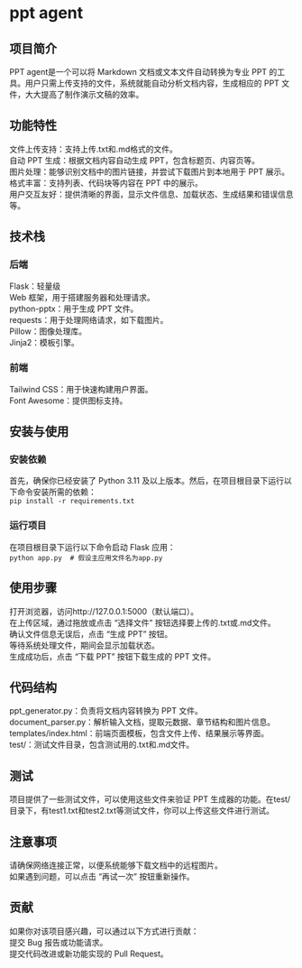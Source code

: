 # ppt agent
## 项目简介  
PPT agent是一个可以将 Markdown 文档或文本文件自动转换为专业 PPT 的工具。用户只需上传支持的文件，系统就能自动分析文档内容，生成相应的 PPT 文件，大大提高了制作演示文稿的效率。  
## 功能特性  
文件上传支持：支持上传.txt和.md格式的文件。  
自动 PPT 生成：根据文档内容自动生成 PPT，包含标题页、内容页等。  
图片处理：能够识别文档中的图片链接，并尝试下载图片到本地用于 PPT 展示。  
格式丰富：支持列表、代码块等内容在 PPT 中的展示。  
用户交互友好：提供清晰的界面，显示文件信息、加载状态、生成结果和错误信息等。  
## 技术栈  
### 后端
Flask：轻量级  
Web 框架，用于搭建服务器和处理请求。  
python-pptx：用于生成 PPT 文件。  
requests：用于处理网络请求，如下载图片。  
Pillow：图像处理库。  
Jinja2：模板引擎。
### 前端
Tailwind CSS：用于快速构建用户界面。  
Font Awesome：提供图标支持。
## 安装与使用
### 安装依赖
首先，确保你已经安装了 Python 3.11 及以上版本。然后，在项目根目录下运行以下命令安装所需的依赖：  
`pip install -r requirements.txt`
### 运行项目
在项目根目录下运行以下命令启动 Flask 应用：  
`python app.py  # 假设主应用文件名为app.py`  
## 使用步骤
打开浏览器，访问http://127.0.0.1:5000（默认端口）。  
在上传区域，通过拖放或点击 “选择文件” 按钮选择要上传的.txt或.md文件。  
确认文件信息无误后，点击 “生成 PPT” 按钮。  
等待系统处理文件，期间会显示加载状态。  
生成成功后，点击 “下载 PPT” 按钮下载生成的 PPT 文件。    
## 代码结构
ppt_generator.py：负责将文档内容转换为 PPT 文件。  
document_parser.py：解析输入文档，提取元数据、章节结构和图片信息。  
templates/index.html：前端页面模板，包含文件上传、结果展示等界面。  
test/：测试文件目录，包含测试用的.txt和.md文件。  
## 测试
项目提供了一些测试文件，可以使用这些文件来验证 PPT 生成器的功能。在test/目录下，有test1.txt和test2.txt等测试文件，你可以上传这些文件进行测试。  
## 注意事项
请确保网络连接正常，以便系统能够下载文档中的远程图片。  
如果遇到问题，可以点击 “再试一次” 按钮重新操作。  
## 贡献
如果你对该项目感兴趣，可以通过以下方式进行贡献：  
提交 Bug 报告或功能请求。  
提交代码改进或新功能实现的 Pull Request。  
